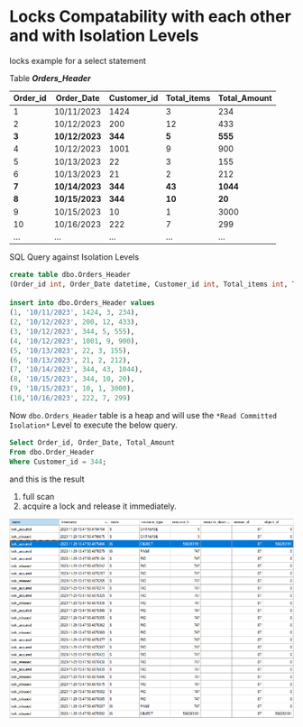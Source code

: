 # Locks Compatability with each other and with Isolation Levels

locks example for a select statement

Table ***Orders_Header***

Order_id|Order_Date|Customer_id|Total_items|Total_Amount
--------|----------|-----------|-----------|------------
1|10/11/2023|1424|3|234
2|10/12/2023|200|12|433
**3**|**10/12/2023**|**344**|**5**|**555**
4|10/12/2023|1001|9|900
5|10/13/2023|22|3|155
6|10/13/2023|21|2|212
**7**|**10/14/2023**|**344**|**43**|**1044**
**8**|**10/15/2023**|**344**|**10**|**20**
9|10/15/2023|10|1|3000
10|10/16/2023|222|7|299
…|…|…|…|…			

SQL Query against Isolation Levels
```SQL
create table dbo.Orders_Header
(Order_id int, Order_Date datetime, Customer_id int, Total_items int, Total_Amount int)

insert into dbo.Orders_Header values 
(1, '10/11/2023', 1424, 3, 234),
(2, '10/12/2023', 200, 12, 433),
(3, '10/12/2023', 344, 5, 555),
(4, '10/12/2023', 1001, 9, 900),
(5, '10/13/2023', 22, 3, 155),
(6, '10/13/2023', 21, 2, 212),
(7, '10/14/2023', 344, 43, 1044),
(8, '10/15/2023', 344, 10, 20),
(9, '10/15/2023', 10, 1, 3000),
(10,'10/16/2023', 222, 7, 299)
```

Now `dbo.Orders_Header` table is a heap and will use the `*Read Committed Isolation*` Level to execute the below query.

```SQL
Select Order_id, Order_Date, Total_Amount
From dbo.Order_Header
Where Customer_id = 344;
```
and this is the result 
1. full scan
2. acquire a lock and release it immediately.

 ![alt text](https://github.com/MohamedAbdelhalem/dbatools/blob/main/Wait/Heap_full_scan.png)
